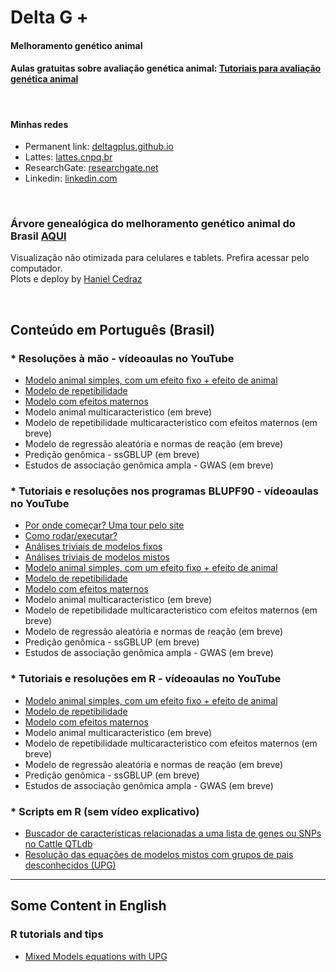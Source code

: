 # Delta G + 

#### Melhoramento genético animal  

#### Aulas gratuitas sobre avaliação genética animal: [Tutoriais para avaliação genética animal](https://www.youtube.com/@deltagplus)

<br>

#### Minhas redes
- Permanent link: [deltagplus.github.io](https://eulacarrara.github.io/deltagplus)  
- Lattes: [lattes.cnpq.br](http://lattes.cnpq.br/5199216087123978)  
- ResearchGate: [researchgate.net](http://www.researchgate.net/profile/Eula-Carrara)  
- Linkedin: [linkedin.com](https://www.linkedin.com/in/eulacarrara/)
  
<br>

### Árvore genealógica do melhoramento genético animal do Brasil [AQUI]( https://eulacarrara.shinyapps.io/arvoregenealmelhgenbrasil/)  
Visualização não otimizada para celulares e tablets. Prefira acessar pelo computador.  
Plots e deploy by [Haniel Cedraz](https://github.com/hanielcedraz)
  
<br>
  
## Conteúdo em Português (Brasil)  

### * Resoluções à mão - vídeoaulas no YouTube
- [Modelo animal simples, com um efeito fixo + efeito de animal](https://www.youtube.com/watch?v=-pzh1s1-AqA)
- [Modelo de repetibilidade](https://www.youtube.com/watch?v=6607tWscA94)
- [Modelo com efeitos maternos](https://youtu.be/p70LMkx5kc4)
- Modelo animal multicaracteristico (em breve)
- Modelo de repetibilidade multicaracteristico com efeitos maternos (em breve)
- Modelo de regressão aleatória e normas de reação (em breve)
- Predição genômica - ssGBLUP (em breve)
- Estudos de associação genômica ampla - GWAS (em breve)  
  
### * Tutoriais e resoluções nos programas BLUPF90 - vídeoaulas no YouTube
- [Por onde começar? Uma tour pelo site](https://www.youtube.com/watch?v=ypVWmCrXcSU)
- [Como rodar/executar?](https://www.youtube.com/watch?v=dw7axvZJ-Nw)
- [Análises triviais de modelos fixos](https://www.youtube.com/watch?v=wKRbDOGsdVM)
- [Análises triviais de modelos mistos](https://www.youtube.com/watch?v=wHdE-2cEwow)
- [Modelo animal simples, com um efeito fixo + efeito de animal](https://www.youtube.com/watch?v=O9TDhq9p-Cg)
- [Modelo de repetibilidade](https://www.youtube.com/watch?v=ByYlVy75d7A)
- [Modelo com efeitos maternos](https://www.youtube.com/watch?v=Pqtc2XYpKIY)
- Modelo animal multicaracteristico (em breve)
- Modelo de repetibilidade multicaracteristico com efeitos maternos (em breve)
- Modelo de regressão aleatória e normas de reação (em breve)
- Predição genômica - ssGBLUP (em breve)
- Estudos de associação genômica ampla - GWAS (em breve)  
  
### * Tutoriais e resoluções em R - vídeoaulas no YouTube
- [Modelo animal simples, com um efeito fixo + efeito de animal](https://www.youtube.com/watch?v=dQatiIB9jL4)
- [Modelo de repetibilidade](https://www.youtube.com/watch?v=62c08hO4Bt4)
- [Modelo com efeitos maternos](https://www.youtube.com/watch?v=6_LdTYFNYDI)
- Modelo animal multicaracteristico (em breve)
- Modelo de repetibilidade multicaracteristico com efeitos maternos (em breve)
- Modelo de regressão aleatória e normas de reação (em breve)
- Predição genômica - ssGBLUP (em breve)
- Estudos de associação genômica ampla - GWAS (em breve)  

### * Scripts em R (sem vídeo explicativo)
- [Buscador de características relacionadas a uma lista de genes ou SNPs no Cattle QTLdb](QTLdb_completo.html)
- [Resolução das equações de modelos mistos com grupos de pais desconhecidos (UPG)](MME_UPG.html)
    
---  
  
## Some Content in English  
  
### R tutorials and tips  
- [Mixed Models equations with UPG](MME_UPG_EN.html)  


<br><br>

